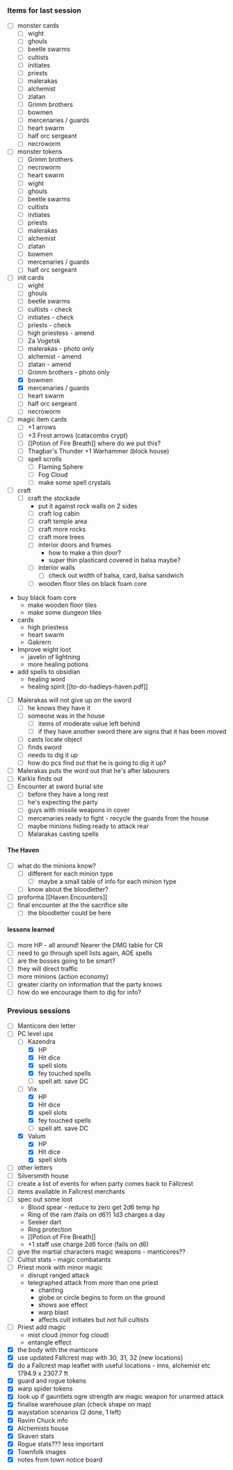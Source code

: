 ### Items for last session

- [ ] monster cards
	- [ ] wight
	- [ ] ghouls
	- [ ] beetle swarms
	- [ ] cultists
	- [ ] initiates
	- [ ] priests
	- [ ] malerakas
	- [ ] alchemist
	- [ ] zlatan
	- [ ] Grimm brothers
	- [ ] bowmen
	- [ ] mercenaries / guards
	- [ ] heart swarm
	- [ ] half orc sergeant
	- [ ] necroworm
- [ ] monster tokens
	- [ ] Grimm brothers
	- [ ] necroworm
	- [ ] heart swarm
	- [ ] wight
	- [ ] ghouls
	- [ ] beetle swarms
	- [ ] cultists
	- [ ] initiates
	- [ ] priests
	- [ ] malerakas
	- [ ] alchemist
	- [ ] zlatan
	- [ ] bowmen
	- [ ] mercenaries / guards
	- [ ] half orc sergeant
- [ ] init cards
	- [ ] wight
	- [ ] ghouls
	- [ ] beetle swarms
	- [ ] cultists - check
	- [ ] initiates - check
	- [ ] priests - check
	- [ ] high priestess - amend
	- [ ] Za Vogetsk
	- [ ] malerakas - photo only
	- [ ] alchemist - amend
	- [ ] zlatan - amend
	- [ ] Grimm brothers - photo only
	- [x] bowmen
	- [x] mercenaries / guards
	- [ ] heart swarm
	- [ ] half orc sergeant
	- [ ] necroworm
- [ ] magic item cards
	- [ ] +1 arrows
	- [ ]  +3 Frost arrows (catacombs crypt)
	- [ ] [[Potion of Fire Breath]] where do we put this?
	- [ ] Thagbar's Thunder +1 Warhammer (block house)
	- [ ] spell scrolls
		- [ ] Flaming Sphere
		- [ ] Fog Cloud
		- [ ] make some spell crystals
- [ ] craft
  - [ ] craft the stockade
	- put it against rock walls on 2 sides
	- [ ] craft log cabin
	- [ ] craft temple area
	- [ ]  craft more rocks
	- [ ]  craft more trees
	- [ ] interior doors and frames
		- how to make a thin door?
		- super thin plasticard covered in balsa maybe?
	- [ ] interior walls
		- [ ] check out width of balsa, card, balsa sandwich
	- [ ] wooden floor tiles on black foam core
- buy black foam core
	- make wooden floor tiles
	- make some dungeon tiles
- cards
	- high priestess
	- heart swarm
	- Gakrern
- Improve wight loot
	- javelin of lightning
	- more healing potions
- add spells to obsidian
	- healing word
	- healing spirit
[[to-do-hadleys-haven.pdf]]
- [ ] Malerakas will not give up on the sword
	- [ ] he knows they have it
	- [ ] someone was in the house
		- [ ] items of moderate value left behind
		- [ ] if they have another sword there are signs that it has been moved
	- [ ] casts locate object
	- [ ] finds sword
	- [ ] needs to dig it up
	- [ ] how do pcs find out that he is going to dig it up?
- [ ] Malerakas puts the word out that he's after labourers
- [ ] Karkix finds out
- [ ] Encounter at sword burial site
	- [ ] before they have a long rest
	- [ ] he's expecting the party
	- [ ] guys with missile weapons in cover
	- [ ] mercenaries ready to fight - recycle the guards from the house
	- [ ] maybe minions hiding ready to attack rear
	- [ ] Malarakas casting spells
 #### The Haven
 - [ ] what do the minions know?
	 - [ ] different for each minion type
		 - [ ] maybe a small table of info for each minion type
	 - [ ] know about the bloodletter?
 - [ ] proforma [[Haven Encounters]]
 - [ ] final encounter at the the sacrifice site
	 - [ ] the bloodletter could be here
 
#### lessons learned
- [ ] more HP - all around!  Nearer the DMG table for CR
- [ ] need to go through spell lists again, AOE spells
- [ ] are the bosses going to be smart?
- [ ] they will direct traffic
- [ ] more minions (action economy)
- [ ] greater clarity on information that the party knows
- [ ] how do we encourage them to dig for info?

### Previous sessions
- [ ] Manticore den letter
- [ ] PC level ups
	- [ ] Kazendra
		- [x] HP
		- [x] Hit dice
		- [x] spell slots
		- [x] fey touched spells
		- [ ] spell att. save DC
	- [ ] Vix
		- [x] HP
		- [x] Hit dice
		- [x] spell slots
		- [x] fey touched spells
		- [ ] spell att. save DC
	- [x] Valum
		- [x] HP
		- [x] Hit dice
		- [x] spell slots
- [ ] other letters
- [ ] Silversmith house
- [ ] create a list of events for when party comes back to Fallcrest
- [ ] items available in Fallcrest merchants
- [ ] spec out some loot
	- Blood spear - reduce to zero get 2d6 temp hp
	- Ring of the ram (fails on d6?) 1d3 charges a day
	- Seeker dart
	- Ring protection
	- [[Potion of Fire Breath]]
	- +1 staff use charge 2d6 force (fails on d6)
- [ ] give the martial characters magic weapons - manticores??
- [ ] Cultist stats - magic combatants
- [ ] Priest monk with minor magic
	- disrupt ranged attack
	- telegraphed attack from more than one priest
		- chanting
		- globe or circle begins to form on the ground
		- shows aoe effect
		- warp blast
		- affects cult initiates but not full cultists
- [ ] Priest add magic
	- mist cloud (minor fog cloud)
	- entangle effect
- [x] the body with the manticore
- [x] use updated Fallcrest map with 30, 31, 32 (new locations)
- [x] do a Fallcrest map leaflet with useful locations - inns, alchemist etc 1794.9 x 2307.7 ft
- [x] guard and rogue tokens
- [x] warp spider tokens
- [x] look up if gauntlets ogre strength are magic weapon for unarmed attack
- [x] finalise warehouse plan (check shape on map)
- [x] waystation scenarios (2 done, 1 left)
- [x] Ravim Chuck info
- [x] Alchemists house
- [x] Skaven stats
- [x] Rogue stats??? less important
- [x] Townfolk images
- [x] notes from town notice board